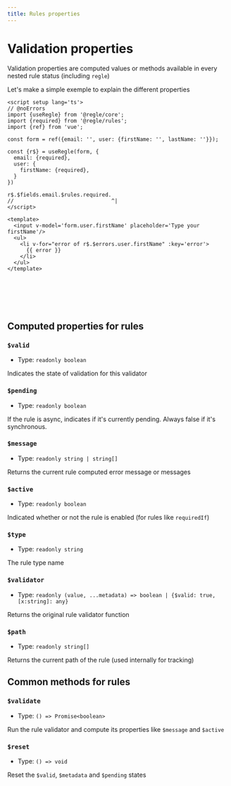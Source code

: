 ```yaml
---
title: Rules properties
---
```


# Validation properties

Validation properties are computed values or methods available in every nested rule status (including `regle`)


Let's make a simple exemple to explain the different properties

``` vue twoslash
<script setup lang='ts'>
// @noErrors
import {useRegle} from '@regle/core';
import {required} from '@regle/rules';
import {ref} from 'vue';

const form = ref({email: '', user: {firstName: '', lastName: ''}});

const {r$} = useRegle(form, {
  email: {required},
  user: {
    firstName: {required},
  }
})

r$.$fields.email.$rules.required.
//                               ^|
</script>

<template>
  <input v-model='form.user.firstName' placeholder='Type your firstName'/>
  <ul>
    <li v-for="error of r$.$errors.user.firstName" :key='error'>
      {{ error }}
    </li>
  </ul>
</template>
```
<br/><br/><br/><br/>

## Computed properties for rules


### `$valid`
- Type: `readonly boolean`
  
Indicates the state of validation for this validator


### `$pending`
- Type: `readonly boolean`
  

If the rule is async, indicates if it's currently pending. Always false if it's synchronous.


### `$message`
- Type: `readonly string | string[]`

Returns the current rule computed error message or messages


### `$active`
- Type: `readonly boolean`
  
Indicated whether or not the rule is enabled (for rules like `requiredIf`)



### `$type`
- Type: `readonly string`

The rule type name

### `$validator`
- Type: `readonly (value, ...metadata) => boolean | {$valid: true, [x:string]: any}`

Returns the original rule validator function

### `$path`
- Type: `readonly string[]`

Returns the current path of the rule (used internally for tracking)

## Common methods for rules


### `$validate`
- Type: `() => Promise<boolean>`

Run the rule validator and compute its properties like `$message` and `$active`

### `$reset`
- Type: `() => void`

Reset the `$valid`, `$metadata` and `$pending` states

